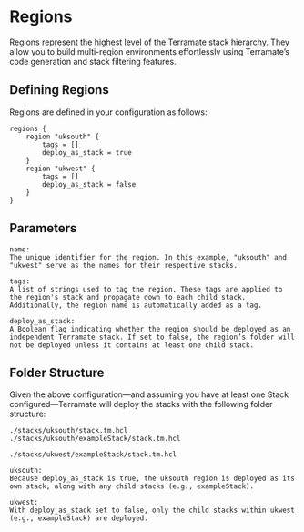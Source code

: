 # Regions

Regions represent the highest level of the Terramate stack hierarchy. They allow you to build multi-region environments effortlessly using Terramate’s code generation and stack filtering features.

## Defining Regions

Regions are defined in your configuration as follows:

```hcl
regions {
    region "uksouth" {
        tags = []
        deploy_as_stack = true
    }
    region "ukwest" {
        tags = []
        deploy_as_stack = false
    }
}
```

## Parameters

    name:
    The unique identifier for the region. In this example, "uksouth" and "ukwest" serve as the names for their respective stacks.

    tags:
    A list of strings used to tag the region. These tags are applied to the region's stack and propagate down to each child stack. Additionally, the region name is automatically added as a tag.

    deploy_as_stack:
    A Boolean flag indicating whether the region should be deployed as an independent Terramate stack. If set to false, the region’s folder will not be deployed unless it contains at least one child stack.

## Folder Structure

Given the above configuration—and assuming you have at least one Stack configured—Terramate will deploy the stacks with the following folder structure:

```
./stacks/uksouth/stack.tm.hcl
./stacks/uksouth/exampleStack/stack.tm.hcl

./stacks/ukwest/exampleStack/stack.tm.hcl
```

    uksouth:
    Because deploy_as_stack is true, the uksouth region is deployed as its own stack, along with any child stacks (e.g., exampleStack).

    ukwest:
    With deploy_as_stack set to false, only the child stacks within ukwest (e.g., exampleStack) are deployed.
